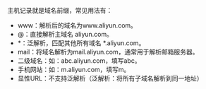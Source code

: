 主机记录就是域名前缀，常见用法有：
 - www：解析后的域名为www.aliyun.com。
 - @：直接解析主域名 aliyun.com。
 - *：泛解析，匹配其他所有域名 *.aliyun.com。
 - mail：将域名解析为mail.aliyun.com，通常用于解析邮箱服务器。
 - 二级域名：如：abc.aliyun.com，填写abc。
 - 手机网站：如：m.aliyun.com，填写m。
 - 显性URL：不支持泛解析（泛解析：将所有子域名解析到同一地址）